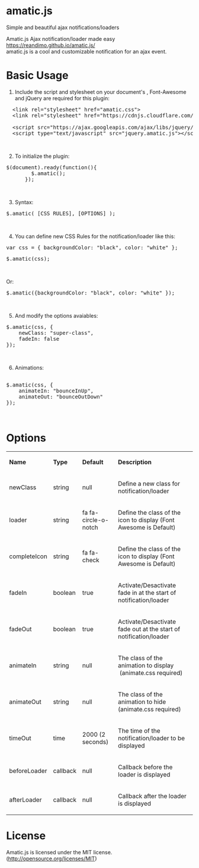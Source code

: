 # amatic.js
Simple and beautiful ajax notifications/loaders 

Amatic.js 
Ajax notification/loader made easy <br>
<a href="https://reandimo.github.io/amatic.js/">https://reandimo.github.io/amatic.js/</a><br>
amatic.js is a cool and customizable notification for an ajax event.

# Basic Usage
1.	Include the script and stylesheet on your document's <head> , Font-Awesome and jQuery are required for this plugin:

<pre>
  &#60;link rel="stylesheet" href="amatic.css"&#62;
  &#60;link rel="stylesheet" href="https://cdnjs.cloudflare.com/ajax/libs/font-awesome/4.7.0/css/font-awesome.min.css"&#62;
  
  &#60;script src="https://ajax.googleapis.com/ajax/libs/jquery/3.2.1/jquery.min.js">&#60;/script&#62;
  &#60;script type="text/javascript" src="jquery.amatic.js">&#60;/script&#62;</pre>
<br>

2.	To initialize the plugin:

<pre>$(document).ready(function(){
        $.amatic();
      });</pre>
<br>

3.	Syntax:

  <pre>$.amatic( [CSS RULES], [OPTIONS] );</pre>
<br>

4.	You can define new CSS Rules for the notification/loader like this:

  <pre>var css = { backgroundColor: "black", color: "white" };</pre>

  <pre>$.amatic(css);</pre>
<br>

Or:

  <pre>$.amatic({backgroundColor: "black", color: "white" });</pre>
<br>

5.	And modify the options avaiables:

<pre>
$.amatic(css, {
	newClass: "super-class",										
	fadeIn: false
});
</pre>

<br>

6.	Animations:

<pre> 
$.amatic(css, {
	animateIn: "bounceInUp", 
	animateOut: "bounceOutDown"
});
</pre>
<br>

# Options

<table class="tg">
<tbody>
<tr>
<td >
	<p><b>Name</b></p>
</td>
<td >
	<p><b>Type</b></p>
</td>
<td >
	<p><b>Default</b></p>
</td>
<td >
	<p><b>Description</b></p>
</td>
</tr>
<tr>
<td >
<p>newClass</p>
</td>
<td >
<p>string</p>
</td>
<td >
<p>null</p>
</td>
<td >
<p>Define a new class for notification/loader</p>
</td>
</tr>
<tr>
<td >
<p>loader</p>
</td>
<td >
<p>string</p>
</td>
<td >
<p>fa fa-circle-o-notch</p>
</td>
<td >
<p>Define the class of the icon to display (Font Awesome is Default)</p>
</td>
</tr>
<tr>
<td >
<p>completeIcon</p>
</td>
<td >
<p>string</p>
</td>
<td >
<p>fa fa-check</p>
</td>
<td >
<p>Define the class of the icon to display (Font Awesome is Default)</p>
</td>
</tr>
<tr>
<td >
<p>fadeIn</p>
</td>
<td >
<p>boolean</p>
</td>
<td >
<p>true</p>
</td>
<td >
<p>Activate/Desactivate fade in at the start of notification/loader</p>
</td>
</tr>
<tr>
<td >
<p>fadeOut</p>
</td>
<td >
<p>boolean</p>
</td>
<td >
<p>true</p>
</td>
<td >
<p>Activate/Desactivate fade out at the start of notification/loader</p>
</td>
</tr>
<tr>
<td >
<p>animateIn</p>
</td>
<td >
<p>string</p>
</td>
<td >
<p>null</p>
</td>
<td >
<p>The class of the animation to display &nbsp;(animate.css required)</p>
</td>
</tr>
<tr>
<td >
<p>animateOut</p>
</td>
<td >
<p>string</p>
</td>
<td >
<p>null</p>
</td>
<td >
<p>The class of the animation to hide (animate.css required)</p>
</td>
</tr>
<tr>
<td >
<p>timeOut</p>
</td>
<td >
<p>time</p>
</td>
<td >
<p>2000 (2 seconds)</p>
</td>
<td >
<p>The time of the notification/loader to be displayed</p>
</td>
</tr>

<tr>
<td >
<p>beforeLoader</p>
</td>
<td >
<p>callback</p>
</td>
<td >
<p>null</p>
</td>
<td >
<p>Callback before the loader is displayed</p>
</td>
</tr>

<tr>
<td >
<p>afterLoader</p>
</td>
<td >
<p>callback</p>
</td>
<td >
<p>null</p>
</td>
<td >
<p>Callback after the loader is displayed</p>
</td>
</tr>

</tbody>
</table>

# License

Amatic.js is licensed under the MIT license. (http://opensource.org/licenses/MIT)
